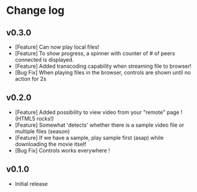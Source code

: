 # Change log
## v0.3.0
- [Feature] Can now play local files!
- [Feature] To show progress, a spinner with counter of # of peers connected is displayed.
- [Feature] Added transcoding capability when streaming file to browser!
- [Bug Fix] When playing files in the browser, controls are shown until no action for 2s

## v0.2.0
- [Feature] Added possibility to view video from your "remote" page ! (HTML5 rocks!)
- [Feature] Somewhat 'detects' whether there is a sample video file or multiple files (season)
- [Feature] If we have a sample, play sample first (asap) while downloading the movie itself
- [Bug Fix] Controls works everywhere !

## v0.1.0
- Initial release
